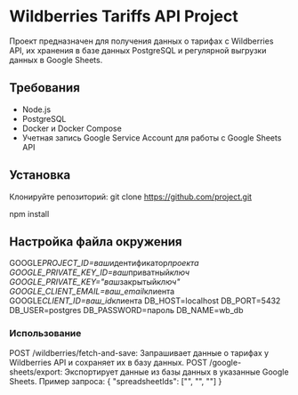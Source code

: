 # Wildberries Tariffs API Project

Проект предназначен для получения данных о тарифах с Wildberries API, их хранения в базе данных PostgreSQL и регулярной выгрузки данных в Google Sheets.

## Требования

- Node.js
- PostgreSQL
- Docker и Docker Compose
- Учетная запись Google Service Account для работы с Google Sheets API

## Установка

Клонируйте репозиторий:
git clone https://github.com/project.git

npm install

## Настройка файла окружения

GOOGLE*PROJECT_ID=ваш*идентификатор*проекта
GOOGLE_PRIVATE_KEY_ID=ваш*приватный*ключ
GOOGLE_PRIVATE_KEY="ваш*закрытый*ключ"
GOOGLE_CLIENT_EMAIL=ваш_email*клиента
GOOGLE*CLIENT_ID=ваш_id*клиента
DB_HOST=localhost
DB_PORT=5432
DB_USER=postgres
DB_PASSWORD=пароль
DB_NAME=wb_db

### Использование

POST /wildberries/fetch-and-save: Запрашивает данные о тарифах у Wildberries API и сохраняет их в базу данных.
POST /google-sheets/export: Экспортирует данные из базы данных в указанные Google Sheets. Пример запроса:
{
"spreadsheetIds": ["<spreadsheetId1>", "<spreadsheetId2>", "<spreadsheetId3>"]
}
